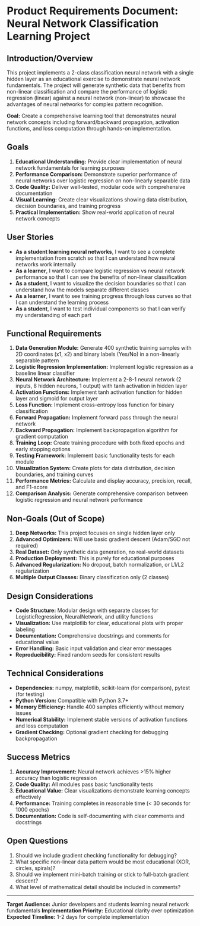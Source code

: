 # Product Requirements Document: Neural Network Classification Learning Project

## Introduction/Overview

This project implements a 2-class classification neural network with a single hidden layer as an educational exercise to demonstrate neural network fundamentals. The project will generate synthetic data that benefits from non-linear classification and compare the performance of logistic regression (linear) against a neural network (non-linear) to showcase the advantages of neural networks for complex pattern recognition.

**Goal:** Create a comprehensive learning tool that demonstrates neural network concepts including forward/backward propagation, activation functions, and loss computation through hands-on implementation.

## Goals

1. **Educational Understanding:** Provide clear implementation of neural network fundamentals for learning purposes
2. **Performance Comparison:** Demonstrate superior performance of neural networks over logistic regression on non-linearly separable data
3. **Code Quality:** Deliver well-tested, modular code with comprehensive documentation
4. **Visual Learning:** Create clear visualizations showing data distribution, decision boundaries, and training progress
5. **Practical Implementation:** Show real-world application of neural network concepts

## User Stories

- **As a student learning neural networks**, I want to see a complete implementation from scratch so that I can understand how neural networks work internally
- **As a learner**, I want to compare logistic regression vs neural network performance so that I can see the benefits of non-linear classification
- **As a student**, I want to visualize the decision boundaries so that I can understand how the models separate different classes
- **As a learner**, I want to see training progress through loss curves so that I can understand the learning process
- **As a student**, I want to test individual components so that I can verify my understanding of each part

## Functional Requirements

1. **Data Generation Module:** Generate 400 synthetic training samples with 2D coordinates (x1, x2) and binary labels (Yes/No) in a non-linearly separable pattern
2. **Logistic Regression Implementation:** Implement logistic regression as a baseline linear classifier
3. **Neural Network Architecture:** Implement a 2-8-1 neural network (2 inputs, 8 hidden neurons, 1 output) with tanh activation in hidden layer
4. **Activation Functions:** Implement tanh activation function for hidden layer and sigmoid for output layer
5. **Loss Function:** Implement cross-entropy loss function for binary classification
6. **Forward Propagation:** Implement forward pass through the neural network
7. **Backward Propagation:** Implement backpropagation algorithm for gradient computation
8. **Training Loop:** Create training procedure with both fixed epochs and early stopping options
9. **Testing Framework:** Implement basic functionality tests for each module
10. **Visualization System:** Create plots for data distribution, decision boundaries, and training curves
11. **Performance Metrics:** Calculate and display accuracy, precision, recall, and F1-score
12. **Comparison Analysis:** Generate comprehensive comparison between logistic regression and neural network performance

## Non-Goals (Out of Scope)

1. **Deep Networks:** This project focuses on single hidden layer only
2. **Advanced Optimizers:** Will use basic gradient descent (Adam/SGD not required)
3. **Real Dataset:** Only synthetic data generation, no real-world datasets
4. **Production Deployment:** This is purely for educational purposes
5. **Advanced Regularization:** No dropout, batch normalization, or L1/L2 regularization
6. **Multiple Output Classes:** Binary classification only (2 classes)

## Design Considerations

- **Code Structure:** Modular design with separate classes for LogisticRegression, NeuralNetwork, and utility functions
- **Visualization:** Use matplotlib for clear, educational plots with proper labeling
- **Documentation:** Comprehensive docstrings and comments for educational value
- **Error Handling:** Basic input validation and clear error messages
- **Reproducibility:** Fixed random seeds for consistent results

## Technical Considerations

- **Dependencies:** numpy, matplotlib, scikit-learn (for comparison), pytest (for testing)
- **Python Version:** Compatible with Python 3.7+
- **Memory Efficiency:** Handle 400 samples efficiently without memory issues
- **Numerical Stability:** Implement stable versions of activation functions and loss computation
- **Gradient Checking:** Optional gradient checking for debugging backpropagation

## Success Metrics

1. **Accuracy Improvement:** Neural network achieves >15% higher accuracy than logistic regression
2. **Code Quality:** All modules pass basic functionality tests
3. **Educational Value:** Clear visualizations demonstrate learning concepts effectively
4. **Performance:** Training completes in reasonable time (< 30 seconds for 1000 epochs)
5. **Documentation:** Code is self-documenting with clear comments and docstrings

## Open Questions

1. Should we include gradient checking functionality for debugging?
2. What specific non-linear data pattern would be most educational (XOR, circles, spirals)?
3. Should we implement mini-batch training or stick to full-batch gradient descent?
4. What level of mathematical detail should be included in comments?

---

**Target Audience:** Junior developers and students learning neural network fundamentals
**Implementation Priority:** Educational clarity over optimization
**Expected Timeline:** 1-2 days for complete implementation




